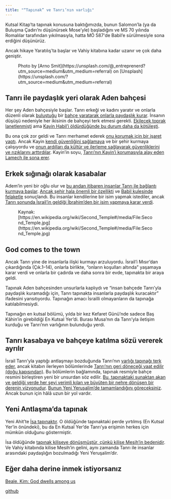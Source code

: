 ```yaml
---
title: "“Tapınak” ve Tanrı’nın varlığı"
---
```



Kutsal Kitap’ta tapınak konusuna baktığımızda, bunun Salomon’la (ya da Buluşma Çadırı’nı düşünürsek Mose’yle) başladığını ve MS 70 yılında Romalılar tarafından yıkılmasıyla, hatta MÖ 587'de Babil’e sürülmesiyle sona erdiğini düşünürüz.

Ancak hikaye Yaratılış’ta başlar ve Vahiy kitabına kadar uzanır ve çok daha geniştir.
<figure>
<figcaption>Photo by [Arno Smit](https://unsplash.com/@_entreprenerd?utm_source=medium&amp;utm_medium=referral) on [Unsplash](https://unsplash.com/?utm_source=medium&amp;utm_medium=referral)</figcaption></figure>

## Tanrı ile paydaşlık yeri olarak Aden bahçesi

<a name="2fbf"></a>
Her şey Aden bahçesiyle başlar. Tanrı erkeği ve kadını yaratır ve onlarla düzenli olarak [buluştuğu](https://www.bibleserver.com/TR/Yarat%C4%B1l%C4%B1%C5%9F3%3A8-9) bir [bahçe yaratarak onlarla paydaşlık kurar](https://www.bibleserver.com/TR/Yarat%C4%B1l%C4%B1%C5%9F2%3A8-15). İnsanın düşüşü nedeniyle her ikisinin de bahçeyi terk etmesi gerekti. [Ekilecek toprak lanetlenmişti](https://www.bibleserver.com/TR/Yarat%C4%B1l%C4%B1%C5%9F3%3A17-19) ama [Kayin Habil’i öldürdüğünde bu durum daha da kötüleşti](https://www.bibleserver.com/TR/Yarat%C4%B1l%C4%B1%C5%9F3%3A17-19).

Bu ona çok zor geldi ve Tanrı merhamet ederek [onu korumak için bir işaret yaptı](https://www.bibleserver.com/TR/Yarat%C4%B1l%C4%B1%C5%9F4%3A13-15). Ancak Kayin [kendi güvenliğini sağlamaya](https://www.bibleserver.com/TR/Yarat%C4%B1l%C4%B1%C5%9F4%3A16-17) ve bir şehir kurmaya çalışıyordu ve [onun ardılları da kültür ve ilerleme sağlayarak güvenliklerini ve rızıklarını arttırdılar](https://www.bibleserver.com/TR/Yarat%C4%B1l%C4%B1%C5%9F4%3A16-17). Kayin’in soyu, [Tanrı’nın Kayin’i korumasıyla alay eden Lamech ile sona erer](https://www.bibleserver.com/TR/Yarat%C4%B1l%C4%B1%C5%9F4%3A22-24).


## Erkek sığınağı olarak kasabalar

<a name="ca70"></a>
Adem’in yeni bir oğlu olur ve [bu andan itibaren insanlar Tanrı ile bağlantı kurmaya başlar](https://www.bibleserver.com/TR/Yarat%C4%B1l%C4%B1%C5%9F4%3A25-26). [Ancak şehir hala önemli bir özellikti](https://www.bibleserver.com/TR/Yarat%C4%B1l%C4%B1%C5%9F10%3A8-12) ve [Babil kulesinde felaketle](https://www.bibleserver.com/TR/Yarat%C4%B1l%C4%B1%C5%9F11%3A1-9) sonuçlandı. Bu insanlar kendilerine bir isim yapmak istediler, ancak [Tanrı sonunda İsrail’in geldiği İbrahim’den bir isim yapmaya karar verdi](https://www.bibleserver.com/TR/Yarat%C4%B1l%C4%B1%C5%9F12%3A1-3).
<figure>
<figcaption>Kaynak: [https://en.wikipedia.org/wiki/Second_Temple#/media/File:Second_Temple.jpg](https://en.wikipedia.org/wiki/Second_Temple#/media/File:Second_Temple.jpg)</figcaption></figure>

## God comes to the town

<a name="4cd4"></a>
Ancak Tanrı yine de insanlarla ilişki kurmayı arzuluyordu. İsrail’i Mısır’dan çıkardığında (Çık.1–14), onlarla birlikte, “onların koşulları altında” yaşamaya karar verdi ve onlarla bir çadırda ve daha sonra bir evde, tapınakta bir araya geldi.

Tapınak Aden bahçesinden unsurlarla kaplıydı ve “insan bahçede Tanrı’yla paydaşlık kuramadığı için, Tanrı tapınakta insanlarla paydaşlık kuracaktır” ifadesini yansıtıyordu. Tapınağın amacı İsrailli olmayanların da tapınağa katılabilmesiydi.

Tapınağın en kutsal bölümü, yılda bir kez Kefaret Günü’nde sadece Baş Kâhin’in girebildiği En Kutsal Yer’di. Burası Musa’nın da Tanrı’yla iletişim kurduğu ve Tanrı’nın varlığının bulunduğu yerdi.


## Tanrı kasabaya ve bahçeye katılma sözü vererek ayrılır

<a name="a0cc"></a>
İsrail Tanrı’yla yaptığı antlaşmayı bozduğunda Tanrı’nın [varlığı tapınağı terk eder](https://www.bibleserver.com/TR/Hezekiel10%3A18-19), ancak kitabın ilerleyen bölümlerinde [Tanrı’nın geri döneceği vaat edilir (doğu kapısından)](https://www.bibleserver.com/TR/Hezekiel43%3A1-2). Bu bölümlerin bağlamında, tapınak resmiyle bahçe resmini birleştiren yeni bir unsurdan söz edilir. [Bu, tapınaktaki sunaktan akan ve geldiği yerde her şeyi verimli kılan ve büyüten bir nehre dönüşen bir derenin vizyonudur](https://www.bibleserver.com/TR/Hezekiel47). [Bunun Yeni Yeruşalim’de tamamlandığını göreceksiniz](https://www.bibleserver.com/TR/Vahiy22%3A1-5). Ancak bunun için hâlâ uzun bir yol vardır.


## Yeni Antlaşma’da tapınak

<a name="1ad7"></a>
Yeni Ahit’te [İsa tapınaktır](https://www.bibleserver.com/TR/Yuhanna2%3A19-22). O öldüğünde tapınaktaki perde yırtılmış (En Kutsal Yer’in önündeki), bu da En Kutsal Yer’de Tanrı’ya erişimin herkes için mümkün olduğunu göstermiştir.

İsa öldüğünde [tapınak kiliseye dönüşmüştür, çünkü kilise Mesih’in bedenidir](https://www.bibleserver.com/TR/1.Korintliler6%3A19). Ve Vahiy kitabında kilise Mesih’in gelini, aynı zamanda Tanrı ile insanlar arasındaki paydaşlığın bozulmadığı Yeni Yeruşalim’dir.


## Eğer daha derine inmek istiyorsanız

<a name="c61f"></a>
[Beale, Kim: God dwells among us](https://www.pdfdrive.com/god-dwells-among-us-expanding-eden-to-the-ends-of-the-earth-d157792027.html)






[github](https://github.com/revelation-today/revelation-today/blob/main/exampleSite/content/docs/bible/keyword/expl/the-temple-and-the-presence-of-god.tr.md)
